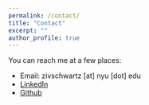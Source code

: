 ```yaml
---
permalink: /contact/
title: "Contact"
excerpt: ""
author_profile: true
---
```


You can reach me at a few places:

- Email: zivschwartz [at] nyu [dot] edu
- [LinkedIn](https://www.linkedin.com/in/ziv-schwartz/)
- [Github](https://www.github.com/zivschwartz)
